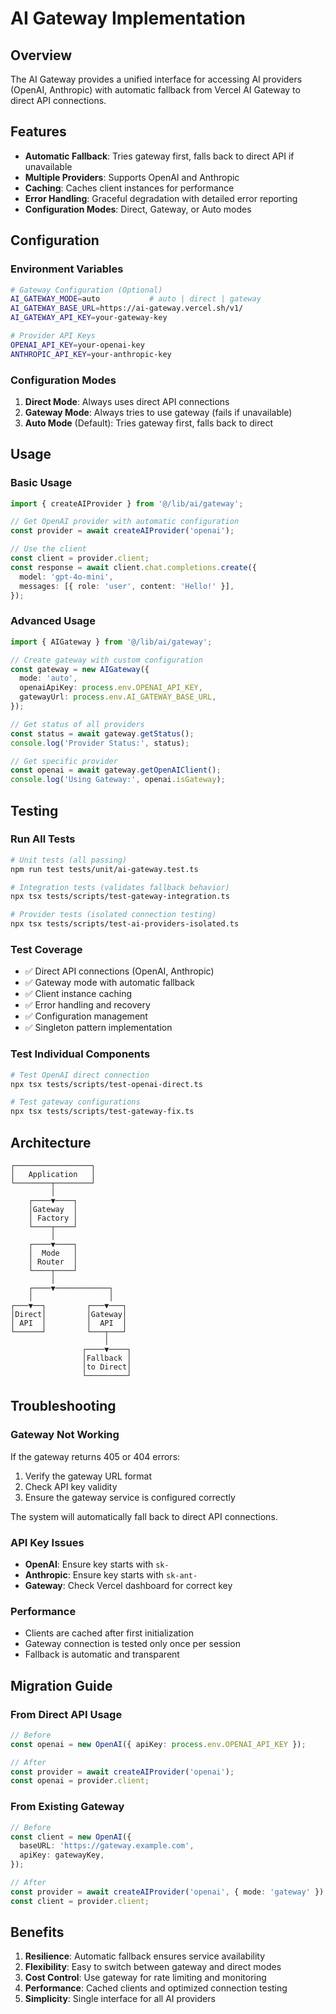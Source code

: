# AI Gateway Implementation

## Overview

The AI Gateway provides a unified interface for accessing AI providers (OpenAI, Anthropic) with automatic fallback from Vercel AI Gateway to direct API connections.

## Features

- **Automatic Fallback**: Tries gateway first, falls back to direct API if unavailable
- **Multiple Providers**: Supports OpenAI and Anthropic
- **Caching**: Caches client instances for performance
- **Error Handling**: Graceful degradation with detailed error reporting
- **Configuration Modes**: Direct, Gateway, or Auto modes

## Configuration

### Environment Variables

```bash
# Gateway Configuration (Optional)
AI_GATEWAY_MODE=auto           # auto | direct | gateway
AI_GATEWAY_BASE_URL=https://ai-gateway.vercel.sh/v1/
AI_GATEWAY_API_KEY=your-gateway-key

# Provider API Keys
OPENAI_API_KEY=your-openai-key
ANTHROPIC_API_KEY=your-anthropic-key
```

### Configuration Modes

1. **Direct Mode**: Always uses direct API connections
2. **Gateway Mode**: Always tries to use gateway (fails if unavailable)
3. **Auto Mode** (Default): Tries gateway first, falls back to direct

## Usage

### Basic Usage

```typescript
import { createAIProvider } from '@/lib/ai/gateway';

// Get OpenAI provider with automatic configuration
const provider = await createAIProvider('openai');

// Use the client
const client = provider.client;
const response = await client.chat.completions.create({
  model: 'gpt-4o-mini',
  messages: [{ role: 'user', content: 'Hello!' }],
});
```

### Advanced Usage

```typescript
import { AIGateway } from '@/lib/ai/gateway';

// Create gateway with custom configuration
const gateway = new AIGateway({
  mode: 'auto',
  openaiApiKey: process.env.OPENAI_API_KEY,
  gatewayUrl: process.env.AI_GATEWAY_BASE_URL,
});

// Get status of all providers
const status = await gateway.getStatus();
console.log('Provider Status:', status);

// Get specific provider
const openai = await gateway.getOpenAIClient();
console.log('Using Gateway:', openai.isGateway);
```

## Testing

### Run All Tests

```bash
# Unit tests (all passing)
npm run test tests/unit/ai-gateway.test.ts

# Integration tests (validates fallback behavior)
npx tsx tests/scripts/test-gateway-integration.ts

# Provider tests (isolated connection testing)
npx tsx tests/scripts/test-ai-providers-isolated.ts
```

### Test Coverage

- ✅ Direct API connections (OpenAI, Anthropic)
- ✅ Gateway mode with automatic fallback
- ✅ Client instance caching
- ✅ Error handling and recovery
- ✅ Configuration management
- ✅ Singleton pattern implementation

### Test Individual Components

```bash
# Test OpenAI direct connection
npx tsx tests/scripts/test-openai-direct.ts

# Test gateway configurations
npx tsx tests/scripts/test-gateway-fix.ts
```

## Architecture

```
┌─────────────────┐
│   Application   │
└────────┬────────┘
         │
    ┌────▼────┐
    │Gateway  │
    │ Factory │
    └────┬────┘
         │
    ┌────▼────┐
    │  Mode   │
    │ Router  │
    └────┬────┘
         │
    ┌────▼────────────┐
    │                 │
┌───▼──┐         ┌───▼───┐
│Direct│         │Gateway│
│ API  │         │  API  │
└──────┘         └───┬───┘
                     │
                ┌────▼────┐
                │Fallback │
                │to Direct│
                └─────────┘
```

## Troubleshooting

### Gateway Not Working

If the gateway returns 405 or 404 errors:

1. Verify the gateway URL format
2. Check API key validity
3. Ensure the gateway service is configured correctly

The system will automatically fall back to direct API connections.

### API Key Issues

- **OpenAI**: Ensure key starts with `sk-`
- **Anthropic**: Ensure key starts with `sk-ant-`
- **Gateway**: Check Vercel dashboard for correct key

### Performance

- Clients are cached after first initialization
- Gateway connection is tested only once per session
- Fallback is automatic and transparent

## Migration Guide

### From Direct API Usage

```typescript
// Before
const openai = new OpenAI({ apiKey: process.env.OPENAI_API_KEY });

// After
const provider = await createAIProvider('openai');
const openai = provider.client;
```

### From Existing Gateway

```typescript
// Before
const client = new OpenAI({
  baseURL: 'https://gateway.example.com',
  apiKey: gatewayKey,
});

// After
const provider = await createAIProvider('openai', { mode: 'gateway' });
const client = provider.client;
```

## Benefits

1. **Resilience**: Automatic fallback ensures service availability
2. **Flexibility**: Easy to switch between gateway and direct modes
3. **Cost Control**: Use gateway for rate limiting and monitoring
4. **Performance**: Cached clients and optimized connection testing
5. **Simplicity**: Single interface for all AI providers